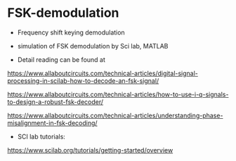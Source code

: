 # FSK-demodulation

* Frequency shift keying demodulation

* simulation of FSK demodulation by Sci lab, MATLAB

* Detail reading can be found at 

https://www.allaboutcircuits.com/technical-articles/digital-signal-processing-in-scilab-how-to-decode-an-fsk-signal/

https://www.allaboutcircuits.com/technical-articles/how-to-use-i-q-signals-to-design-a-robust-fsk-decoder/

https://www.allaboutcircuits.com/technical-articles/understanding-phase-misalignment-in-fsk-decoding/

* SCI lab tutorials:

https://www.scilab.org/tutorials/getting-started/overview

